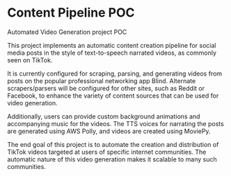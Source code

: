 # Content Pipeline POC
Automated Video Generation project POC

This project implements an automatic content creation pipeline for social media posts in the style of text-to-speech narrated videos, as commonly seen on TikTok.

It is currently configured for scraping, parsing, and generating videos from posts on the popular professional networking app Blind.
Alternate scrapers/parsers will be configured for other sites, such as Reddit or Facebook, to enhance the variety of content sources that can be used for video generation.

Additionally, users can provide custom background animations and accompanying music for the videos.
The TTS voices for narrating the posts are generated using AWS Polly, and videos are created using MoviePy.

The end goal of this project is to automate the creation and distribution of TikTok videos targeted at users of specific internet communities. The automatic nature of this video generation makes it scalable to many such communities.
